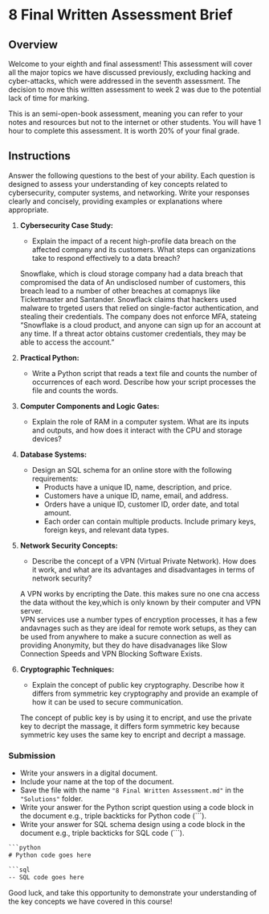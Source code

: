 # 8 Final Written Assessment Brief

## Overview

Welcome to your eighth and final assessment! This assessment will cover all the major topics we have discussed previously, excluding hacking and cyber-attacks, which were addressed in the seventh assessment. The decision to move this written assessment to week 2 was due to the potential lack of time for marking.

This is an semi-open-book assessment, meaning you can refer to your notes and resources but not to the internet or other students. You will have 1 hour to complete this assessment. It is worth 20% of your final grade.

## Instructions

Answer the following questions to the best of your ability. Each question is designed to assess your understanding of key concepts related to cybersecurity, computer systems, and networking. Write your responses clearly and concisely, providing examples or explanations where appropriate.

1. **Cybersecurity Case Study:**
   - Explain the impact of a recent high-profile data breach on the affected company and its customers. What steps can organizations take to respond effectively to a data breach?

   Snowflake, which is cloud storage company had a data breach that compromised the data of An undisclosed number of customers, this breach lead to a number of other breaches at comapnys like Ticketmaster and Santander. Snowflack claims that hackers used malware to trgeted users that relied on single-factor authentication, and stealing their credentials. The company does not enforce MFA, stateing “Snowflake is a cloud product, and anyone can sign up for an account at any time. If a threat actor obtains customer credentials, they may be able to access the account.”

2. **Practical Python:**
   - Write a Python script that reads a text file and counts the number of occurrences of each word. Describe how your script processes the file and counts the words.

3. **Computer Components and Logic Gates:**
   - Explain the role of RAM in a computer system. What are its inputs and outputs, and how does it interact with the CPU and storage devices?

4. **Database Systems:**
   - Design an SQL schema for an online store with the following requirements:
     - Products have a unique ID, name, description, and price.
     - Customers have a unique ID, name, email, and address.
     - Orders have a unique ID, customer ID, order date, and total amount.
     - Each order can contain multiple products. Include primary keys, foreign keys, and relevant data types.

5. **Network Security Concepts:**
   - Describe the concept of a VPN (Virtual Private Network). How does it work, and what are its advantages and disadvantages in terms of network security?
 
   A VPN works by encripting the Date. this makes sure no one cna access the data without the key,which is only known by their computer and VPN server.  
   VPN services use a number types of encryption processes, it has a few andavnages such as they are ideal for remote work setups, as they can be used from anywhere to make a sucure connection as well as providing Anonymity, but they do have disadvanages like Slow Connection Speeds and VPN Blocking Software Exists.


6. **Cryptographic Techniques:**
   - Explain the concept of public key cryptography. Describe how it differs from symmetric key cryptography and provide an example of how it can be used to secure communication.

   The concept of public key is by using it to encript, and use the private key to decript the massage, it differs form symmetric key because symmetric key uses the same key to encript and decript a massage.
### Submission

- Write your answers in a digital document.
- Include your name at the top of the document.
- Save the file with the name `"8 Final Written Assessment.md"` in the `"Solutions"` folder.
- Write your answer for the Python script question using a code block in the document e.g., triple backticks for Python code (```).
- Write your answer for SQL schema design using a code block in the document e.g., triple backticks for SQL code (```).

```bat
```python
# Python code goes here
```

```bat
```sql
-- SQL code goes here
```

Good luck, and take this opportunity to demonstrate your understanding of the key concepts we have covered in this course!
